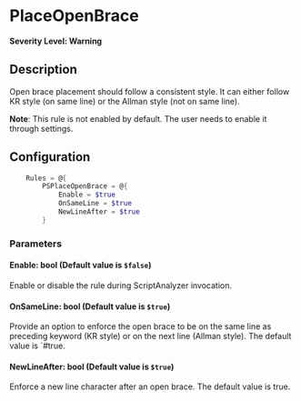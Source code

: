 ﻿# PlaceOpenBrace
**Severity Level: Warning**

## Description
Open brace placement should follow a consistent style. It can either follow KR style (on same line) or the Allman style (not on same line).

**Note**: This rule is not enabled by default. The user needs to enable it through settings.

## Configuration
```powershell
    Rules = @{
        PSPlaceOpenBrace = @{
            Enable = $true
            OnSameLine = $true
            NewLineAfter = $true
        }
```

### Parameters

#### Enable: bool (Default value is `$false`)
Enable or disable the rule during ScriptAnalyzer invocation.

#### OnSameLine: bool (Default value is `$true`)
Provide an option to enforce the open brace to be on the same line as preceding keyword (KR style) or on the next line (Allman style). The default value is `#true.

#### NewLineAfter: bool (Default value is `$true`)
Enforce a new line character after an open brace. The default value is true.
